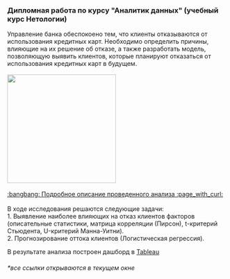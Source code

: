 <h3> Дипломная работа по курсу "Аналитик данных" (учебный курс Нетологии) </h3>
Управление банка обеспокоено тем, что клиенты отказываются от использования кредитных карт. Необходимо определить причины, влияющие на их решение об отказе, а также разработать модель, позволяющую выявить клиентов, которые планируют отказаться от использования кредитных карт в будущем. <br>
<br>
<img src="https://github.com/janesheshera/Bank_clients_Phyton/assets/63310859/d74e9cb1-bbcc-47d6-8765-8f86230d761f" height="250"/><br>
<br>
<a href="https://docs.google.com/document/d/1cKOTHjTOZ27C8F0_6uCg1OuLvGE8ZkpEtYpTYsIT2w0/edit?usp=sharing"> :bangbang: Подробное описание проведенного анализа :page_with_curl: </a><br>
<br>
В ходе исследования решаются следующие задачи: <br>
1. Выявление наиболее влияющих на отказ клиентов факторов (описательные статистики, матрица корреляции (Пирсон), t-критерий Стьюдента, U-критерий Манна-Уитни). <br>
2. Прогнозирование оттока клиентов (Логистическая регрессия). <br>

В результате анализа построен дашборд в <a href="https://public.tableau.com/app/profile/.42116058/viz/_16924562027990/Dashboard1"> Tableau </a><br>
<h6>*все ссылки открываются в текущем окне</h6>
